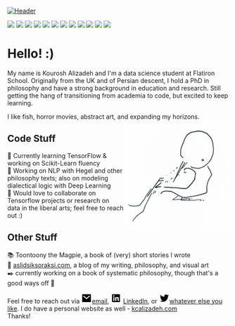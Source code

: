 
[![Header](https://aslidsiksoraksi.files.wordpress.com/2020/03/mvimg_20200326_084734-2.jpg?w=1024 "Header")](https://www.kcalizadeh.com)

![](https://img.shields.io/badge/Code-Python-informational?style=flat&logo=<LOGO_NAME>&logoColor=white&color=9cf) 
![](https://img.shields.io/badge/Library-SQL-informational?style=flat&logo=<LOGO_NAME>&logoColor=white&color=blue) 
![](https://img.shields.io/badge/Library-Pandas-informational?style=flat&logo=<LOGO_NAME>&logoColor=white&color=blue) 
![](https://img.shields.io/badge/Library-Scikit_Learn-informational?style=flat&logo=<LOGO_NAME>&logoColor=white&color=blue) 
![](https://img.shields.io/badge/Education-PhD-informational?style=flat&logo=<LOGO_NAME>&logoColor=white&color=orange) 
![](https://img.shields.io/badge/Experience-Philosophy-informational?style=flat&logo=<LOGO_NAME>&logoColor=white&color=red) 
![](https://img.shields.io/badge/Experience-Teaching-informational?style=flat&logo=<LOGO_NAME>&logoColor=white&color=red) 
![](https://img.shields.io/badge/Experience-Research_Management-informational?style=flat&logo=<LOGO_NAME>&logoColor=white&color=red)
![](https://img.shields.io/badge/Interest-Data_Science-informational?style=flat&logo=<LOGO_NAME>&logoColor=white&color=success)
![](https://img.shields.io/badge/Interest-NLP-informational?style=flat&logo=<LOGO_NAME>&logoColor=white&color=success) 
![](https://img.shields.io/badge/Interest-Deep_Learning-informational?style=flat&logo=<LOGO_NAME>&logoColor=white&color=success) 
![](https://img.shields.io/badge/Interest-TensorFlow-informational?style=flat&logo=<LOGO_NAME>&logoColor=white&color=success) 





# Hello! :)

My name is Kourosh Alizadeh and I'm a data science student at Flatiron School. Originally from the UK and of Persian descent, I hold a PhD in philosophy and have a strong background in education and research. Still getting the hang of transitioning from academia to code, but excited to keep learning.

I like fish, horror movies, abstract art, and expanding my horizons.
  <img align="right" src="toontoony.jpg" width=240 height=250/>

## Code Stuff

🌱 Currently learning TensorFlow & working on Scikit-Learn fluency<br>
🔭 Working on NLP with Hegel and other philosophy texts; also on modeling dialectical logic with Deep Learning<br>
👯 Would love to collaborate on Tensorflow projects or research on data in the liberal arts; feel free to reach out :)

## Other Stuff
 :books: Toontoony the Magpie, a book of (very) short stories I wrote<br>
 :cherry_blossom: [aslidsiksoraksi.com](aslidsiksoraksi.com), a blog of my writing, philosophy, and visual art<br>
 :black_nib: currently working on a book of systematic philosophy, though that's a good ways off :thinking: <br>

Feel free to reach out via [![](mail-fill.png)](mailto:kcalizadeh@gmail.com)[email](mailto:kcalizadeh@gmail.com), [![LinkedIn][3.2]](https://www.linkedin.com/in/kourosh-alizadeh-phd-68b51861/) [LinkedIn](https://www.linkedin.com/in/kourosh-alizadeh-phd-68b51861/), or [![Twitter][1.2]](twitter.com/aslidsiksoraksi)[whatever else you like](twitter.com/aslidsiksoraksi). I do have a personal website as well - [kcalizadeh.com](kcalizadeh.com)<br>
Thanks!

[3.2]: linkedin-box-fill.png
[1.2]: twitter-fill.png


<!-- 
<img align="center" src="https://github-readme-stats.vercel.app/api?username=kcalizadeh&show_icons=true&line_height=27&count_private=true&title_color=ffffff&text_color=c9cacc&icon_color=2bbc8a&bg_color=1d1f21" alt="Kourosh's GitHub Stats" />
 -->

<!--


**kcalizadeh/kcalizadeh** is a ✨ _special_ ✨ repository because its `README.md` (this file) appears on your GitHub profile.

Here are some ideas to get you started:

- 🔭 I’m currently working on ...
- 🌱 I’m currently learning ...
- 👯 I’m looking to collaborate on ...
- 🤔 I’m looking for help with ...
- 💬 Ask me about ...
- 📫 How to reach me: ...
- 😄 Pronouns: ...
- ⚡ Fun fact: ...
-->
